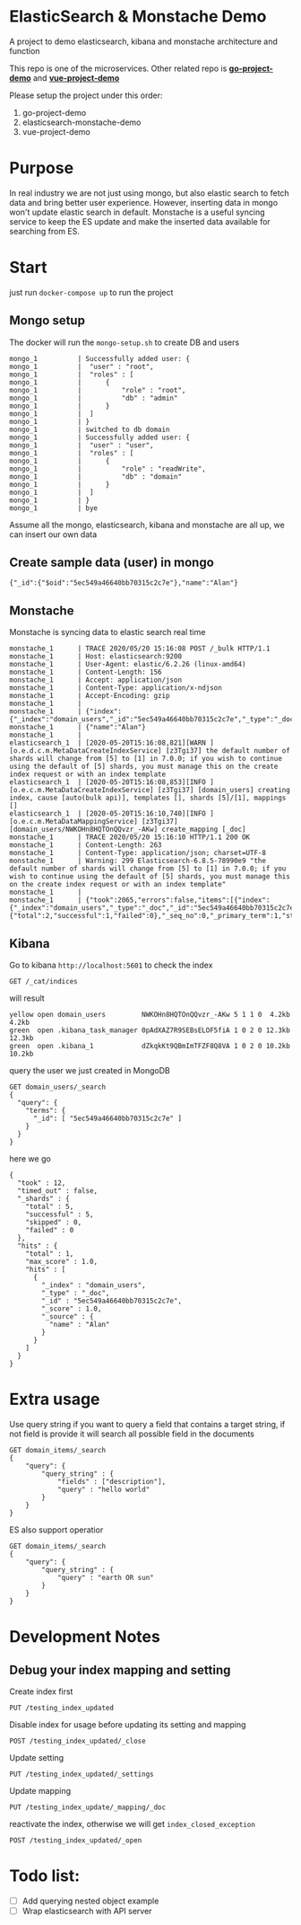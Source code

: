 # ElasticSearch & Monstache Demo

A project to demo elasticsearch, kibana and monstache architecture and function

This repo is one of the microservices. Other related repo is <b>[go-project-demo](https://github.com/alanyeung95/go-project-demo)</b>
 and <b>[vue-project-demo](https://github.com/alanyeung95/vue-project-demo)</b>

Please setup the project under this order:

1. go-project-demo
2. elasticsearch-monstache-demo
3. vue-project-demo

# Purpose

In real industry we are not just using mongo, but also elastic search to fetch data and bring better user experience. However, inserting data in mongo won't update elastic search in default. Monstache is a useful syncing service to keep the ES update and make the inserted data available for searching from ES.

# Start

just run `docker-compose up` to run the project

## Mongo setup

The docker will run the `mongo-setup.sh` to create DB and users

```
mongo_1          | Successfully added user: {
mongo_1          | 	"user" : "root",
mongo_1          | 	"roles" : [
mongo_1          | 		{
mongo_1          | 			"role" : "root",
mongo_1          | 			"db" : "admin"
mongo_1          | 		}
mongo_1          | 	]
mongo_1          | }
mongo_1          | switched to db domain
mongo_1          | Successfully added user: {
mongo_1          | 	"user" : "user",
mongo_1          | 	"roles" : [
mongo_1          | 		{
mongo_1          | 			"role" : "readWrite",
mongo_1          | 			"db" : "domain"
mongo_1          | 		}
mongo_1          | 	]
mongo_1          | }
mongo_1          | bye
```

Assume all the mongo, elasticsearch, kibana and monstache are all up, we can insert our own data

## Create sample data (user) in mongo

```
{"_id":{"$oid":"5ec549a46640bb70315c2c7e"},"name":"Alan"}
```

## Monstache

Monstache is syncing data to elastic search real time

```
monstache_1      | TRACE 2020/05/20 15:16:08 POST /_bulk HTTP/1.1
monstache_1      | Host: elasticsearch:9200
monstache_1      | User-Agent: elastic/6.2.26 (linux-amd64)
monstache_1      | Content-Length: 156
monstache_1      | Accept: application/json
monstache_1      | Content-Type: application/x-ndjson
monstache_1      | Accept-Encoding: gzip
monstache_1      |
monstache_1      | {"index":{"_index":"domain_users","_id":"5ec549a46640bb70315c2c7e","_type":"_doc","version":6828945447420166145,"version_type":"external"}}
monstache_1      | {"name":"Alan"}
monstache_1      |
elasticsearch_1  | [2020-05-20T15:16:08,821][WARN ][o.e.d.c.m.MetaDataCreateIndexService] [z3Tgi37] the default number of shards will change from [5] to [1] in 7.0.0; if you wish to continue using the default of [5] shards, you must manage this on the create index request or with an index template
elasticsearch_1  | [2020-05-20T15:16:08,853][INFO ][o.e.c.m.MetaDataCreateIndexService] [z3Tgi37] [domain_users] creating index, cause [auto(bulk api)], templates [], shards [5]/[1], mappings []
elasticsearch_1  | [2020-05-20T15:16:10,740][INFO ][o.e.c.m.MetaDataMappingService] [z3Tgi37] [domain_users/NWKOHn8HQTOnQQvzr_-AKw] create_mapping [_doc]
monstache_1      | TRACE 2020/05/20 15:16:10 HTTP/1.1 200 OK
monstache_1      | Content-Length: 263
monstache_1      | Content-Type: application/json; charset=UTF-8
monstache_1      | Warning: 299 Elasticsearch-6.8.5-78990e9 "the default number of shards will change from [5] to [1] in 7.0.0; if you wish to continue using the default of [5] shards, you must manage this on the create index request or with an index template"
monstache_1      |
monstache_1      | {"took":2065,"errors":false,"items":[{"index":{"_index":"domain_users","_type":"_doc","_id":"5ec549a46640bb70315c2c7e","_version":6828945447420166145,"result":"created","_shards":{"total":2,"successful":1,"failed":0},"_seq_no":0,"_primary_term":1,"status":201}}]}

```

## Kibana

Go to kibana `http://localhost:5601` to check the index

```
GET /_cat/indices
```

will result

```
yellow open domain_users         NWKOHn8HQTOnQQvzr_-AKw 5 1 1 0  4.2kb  4.2kb
green  open .kibana_task_manager 0pAdXAZ7R9SEBsELOF5fiA 1 0 2 0 12.3kb 12.3kb
green  open .kibana_1            dZkqkKt9QBmImTFZF8Q8VA 1 0 2 0 10.2kb 10.2kb
```

query the user we just created in MongoDB

```
GET domain_users/_search
{
  "query": {
    "terms": {
      "_id": [ "5ec549a46640bb70315c2c7e" ]
    }
  }
}
```

here we go

```
{
  "took" : 12,
  "timed_out" : false,
  "_shards" : {
    "total" : 5,
    "successful" : 5,
    "skipped" : 0,
    "failed" : 0
  },
  "hits" : {
    "total" : 1,
    "max_score" : 1.0,
    "hits" : [
      {
        "_index" : "domain_users",
        "_type" : "_doc",
        "_id" : "5ec549a46640bb70315c2c7e",
        "_score" : 1.0,
        "_source" : {
          "name" : "Alan"
        }
      }
    ]
  }
}

```

# Extra usage

Use query string if you want to query a field that contains a target string, if not field is provide it will search all possible field in the documents

```
GET domain_items/_search
{
    "query": {
        "query_string" : {
            "fields" : ["description"],
            "query" : "hello world"
        }
    }
}
```

ES also support operatior

```
GET domain_items/_search
{
    "query": {
        "query_string" : {
            "query" : "earth OR sun"
        }
    }
}
```

# Development Notes

## Debug your index mapping and setting

Create index first
```
PUT /testing_index_updated
```

Disable index for usage before updating its setting and mapping
```
POST /testing_index_updated/_close
```

Update setting
```
PUT /testing_index_updated/_settings
```

Update mapping
```
PUT /testing_index_update/_mapping/_doc
```

reactivate the index, otherwise we will get `index_closed_exception`
```
POST /testing_index_updated/_open 
```

# Todo list:

- [ ] Add querying nested object example
- [ ] Wrap elasticsearch with API server
